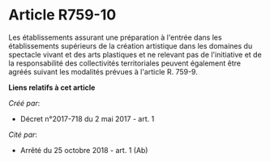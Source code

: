 # Article R759-10

Les établissements assurant une préparation à l'entrée dans les établissements supérieurs de la création artistique dans les
domaines du spectacle vivant et des arts plastiques et ne relevant pas de l'initiative et de la responsabilité des
collectivités territoriales peuvent également être agréés suivant les modalités prévues à l'article R. 759-9.

**Liens relatifs à cet article**

_Créé par_:

  - Décret n°2017-718 du 2 mai 2017 - art. 1

_Cité par_:

  - Arrêté du 25 octobre 2018 - art. 1 (Ab)
